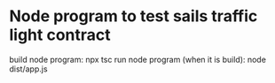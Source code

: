 # Node program to test sails traffic light contract

build node program: npx tsc
run node program (when it is build): node dist/app.js
